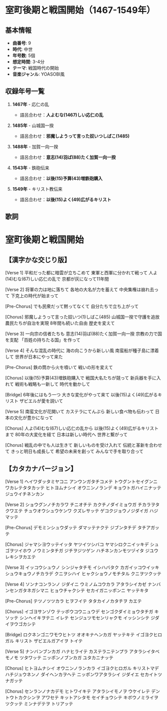 # 室町後期と戦国開始（1467-1549年）

## 基本情報
- **曲番号**: 9
- **時代**: 中世
- **年号数**: 5個
- **想定時間**: 3-4分
- **テーマ**: 戦国時代の開始
- **音楽ジャンル**: YOASOBI風

## 収録年号一覧

1. **1467年** - 応仁の乱
   - 語呂合わせ：**人よむな(1467)しい応仁の乱**

2. **1485年** - 山城国一揆
   - 語呂合わせ：**邪魔しようって言った奴いつしばこ(1485)**

3. **1488年** - 加賀一向一揆
   - 語呂合わせ：**意志(14)羽ば(88)たく加賀一向一揆**

4. **1543年** - 鉄砲伝来
   - 語呂合わせ：**以後(15)予算(43)増鉄砲購入**

5. **1549年** - キリスト教伝来
   - 語呂合わせ：**以後(15)よく(49)広がるキリスト**

## 歌詞

# 室町後期と戦国開始

## 【漢字かな交じり版】

[Verse 1]
平和だった都に暗雲が立ちこめて
東軍と西軍に分かれて戦って
人よ(14)むな(67)しい応仁の乱で
京都が灰になって11年間

[Verse 2]
将軍の力は地に落ちて
各地の大名が力を蓄えて
中央集権は崩れ去って
下克上の時代が始まって

[Pre-Chorus]
でも民衆だって黙ってなくて
自分たちで立ち上がって

[Chorus]
邪魔しようって言った奴いつ(1)しばこ(485)
山城国一揆で守護を追放
農民たちが自治を実現
8年間も続いた自由
歴史を変えて

[Verse 3]
一向宗の信者たちも
意志(14)羽ば(88)たく加賀一向一揆
宗教の力で国を支配
「百姓の持ちたる国」を作って

[Verse 4]
そんな混乱の時代に
海の向こうから新しい風
南蛮船が種子島に漂着して
世界が日本にやって来た

[Pre-Chorus]
鉄の筒から火を噴いて
戦いの形を変えて

[Chorus]
以後(15)予算(43)増鉄砲購入で
戦国大名たちが競って
新兵器を手に入れて
戦術も戦略も一新して
時代を動かして

[Bridge]
6年後にはもう一つ
大きな変化がやって来て
以後(15)よく(49)広がるキリスト
ザビエルが愛を説いて

[Verse 5]
南蛮文化が花開いて
カステラにてんぷら
新しい食べ物も伝わって
日本の文化が豊かになって

[Chorus]
人よ(14)むな(67)しい応仁の乱から
以後(15)よく(49)広がるキリストまで
80年の大変化を経て
日本は新しい時代へ
世界と繋がって

[Chorus]
戦乱の中でも人は生きて
新しいものを受け入れて
伝統と革新を合わせて
きっと明日も成長して
希望の未来を創って
みんなで手を取り合って

## 【カタカナバージョン】

[Verse 1]
ヘイワダッタミヤコニ アンウンガタチコメテ
トウグントセイグンニ ワカレテタタカッテ
ヒトヨムナシイ オウニンノランデ
キョウトガハイニナッテ ジュウイチネンカン

[Verse 2]
ショウグンノチカラワ チニオチテ
カクチノダイミョウガ チカラヲタクワエテ
チュウオウシュウケンワ クズレサッテ
ゲコクジョウノジダイガ ハジマッテ

[Pre-Chorus]
デモミンシュウダッテ ダマッテナクテ
ジブンタチデ タチアガッテ

[Chorus]
ジャマシヨウッテイッタ ヤツイツシバコ
ヤマシロクニイッキデ シュゴヲツイホウ
ノウミンタチガ ジチヲジツゲン
ハチネンカンモツヅイタ ジユウ
レキシヲカエテ

[Verse 3]
イッコウシュウノ シンジャタチモ
イシハバタク カガイッコウイッキ
シュウキョウノチカラデ クニヲシハイ
ヒャクショウノモチタル クニヲツクッテ

[Verse 4]
ソンナコンランノ ジダイニ
ウミノムコウカラ アタラシイカゼ
ナンバンセンガタネガシマニ ヒョウチャクシテ
セカイガニッポンニ ヤッテキタ

[Pre-Chorus]
テツノツツカラ ヒヲフイテ
タタカイノカタチヲ カエテ

[Chorus]
イゴヨサンゾウ テッポウコウニュウデ
センゴクダイミョウタチガ キソッテ
シンヘイキヲテニ イレテ
センジュツモセンリャクモ イッシンシテ
ジダイヲウゴカシテ

[Bridge]
ロクネンゴニワモウヒトツ
オオキナヘンカガ ヤッテキテ
イゴヨクヒロガル キリスト
ザビエルガアイヲ トイテ

[Verse 5]
ナンバンブンカガ ハナヒライテ
カステラニテンプラ
アタラシイタベモノモ ツタワッテ
ニッポンノブンカガ ユタカニナッテ

[Chorus]
ヒトヨムナシイ オウニンノランカラ
イゴヨクヒロガル キリストマデ
ハチジュウネンノ ダイヘンカヲヘテ
ニッポンワアタラシイ ジダイエ
セカイトツナガッテ

[Chorus]
センランノナカデモ ヒトワイキテ
アタラシイモノヲ ウケイレテ
デントウトカクシンヲ アワセテ
キットアシタモ セイチョウシテ
キボウノミライヲ ツクッテ
ミンナデテヲ トリアッテ